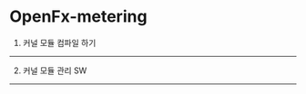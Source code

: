 # OpenFx-metering
1.  커널 모듈 컴파일 하기
-----------------------
2.  커널 모듈 관리 SW 
-----------------------
